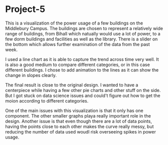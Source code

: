 # Project-5
This is a visualization of the power usage of a few buildings on the Middlebury Campus. The buildings are chosen to represent a relatively wide range of buildings, from Bihall which natually would use a lot of power, to a few dorm buildings and facilities as well as the library. There is a slider on the bottom which allows further examination of the data from the past week. 

I used a line chart as it is able to capture the trend across time very well. It is also a good medium to compare different categories, or in this case different buildings. I chose to add animation to the lines as it can show the change in slopes clearly. 

The final result is close to the original design. I wanted to have a centerpiece while having a few other pie charts and other stuff on the side. But I got stuck on data science issues and could't figure out how to get the moion according to different categories. 

One of the main issues with this visualization is that it only has one component. The other smaller graphs playa really important role in the design. Another issue is that even though there are a lot of data points, having the points close to each other makes the curve really messy, but reducing the number of data used woudl risk overseeing spikes in power usage. 

